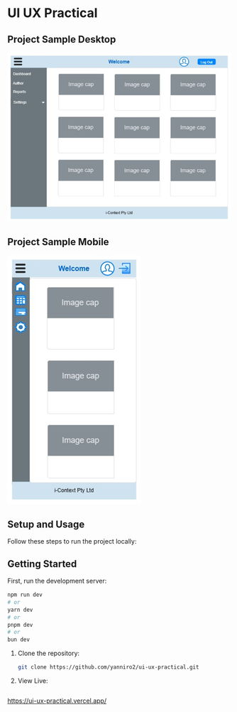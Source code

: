 # UI UX Practical

## Project Sample Desktop
![Project Sample](/image/sample%202.png)


## Project Sample Mobile
![Project Sample](/image/sample%201.png)

## Setup and Usage
Follow these steps to run the project locally:

## Getting Started

First, run the development server:

```bash
npm run dev
# or
yarn dev
# or
pnpm dev
# or
bun dev
```

1. Clone the repository:
   ```bash
   git clone https://github.com/yanniro2/ui-ux-practical.git

2. View Live:
   ```sh
https://ui-ux-practical.vercel.app/